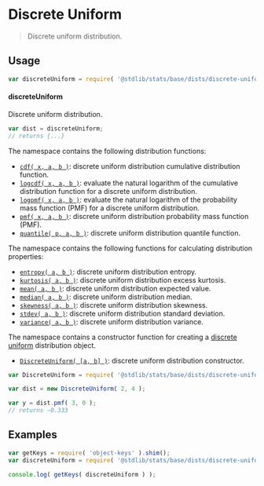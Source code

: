 <!--

@license Apache-2.0

Copyright (c) 2018 The Stdlib Authors.

Licensed under the Apache License, Version 2.0 (the "License");
you may not use this file except in compliance with the License.
You may obtain a copy of the License at

   http://www.apache.org/licenses/LICENSE-2.0

Unless required by applicable law or agreed to in writing, software
distributed under the License is distributed on an "AS IS" BASIS,
WITHOUT WARRANTIES OR CONDITIONS OF ANY KIND, either express or implied.
See the License for the specific language governing permissions and
limitations under the License.

-->

# Discrete Uniform

> Discrete uniform distribution.

<section class="usage">

## Usage

```javascript
var discreteUniform = require( '@stdlib/stats/base/dists/discrete-uniform' );
```

#### discreteUniform

Discrete uniform distribution.

```javascript
var dist = discreteUniform;
// returns {...}
```

The namespace contains the following distribution functions:

<!-- <toc pattern="*+(cdf|pmf|mgf|quantile)*"> -->

<div class="namespace-toc">

-   <span class="signature">[`cdf( x, a, b )`][@stdlib/stats/base/dists/discrete-uniform/cdf]</span><span class="delimiter">: </span><span class="description">discrete uniform distribution cumulative distribution function.</span>
-   <span class="signature">[`logcdf( x, a, b )`][@stdlib/stats/base/dists/discrete-uniform/logcdf]</span><span class="delimiter">: </span><span class="description">evaluate the natural logarithm of the cumulative distribution function for a discrete uniform distribution.</span>
-   <span class="signature">[`logpmf( x, a, b )`][@stdlib/stats/base/dists/discrete-uniform/logpmf]</span><span class="delimiter">: </span><span class="description">evaluate the natural logarithm of the probability mass function (PMF) for a discrete uniform distribution.</span>
-   <span class="signature">[`pmf( x, a, b )`][@stdlib/stats/base/dists/discrete-uniform/pmf]</span><span class="delimiter">: </span><span class="description">discrete uniform distribution probability mass function (PMF).</span>
-   <span class="signature">[`quantile( p, a, b )`][@stdlib/stats/base/dists/discrete-uniform/quantile]</span><span class="delimiter">: </span><span class="description">discrete uniform distribution quantile function.</span>

</div>

<!-- </toc> -->

The namespace contains the following functions for calculating distribution properties:

<!-- <toc pattern="*+(entropy|kurtosis|mean|median|mode|skewness|stdev|variance)*"> -->

<div class="namespace-toc">

-   <span class="signature">[`entropy( a, b )`][@stdlib/stats/base/dists/discrete-uniform/entropy]</span><span class="delimiter">: </span><span class="description">discrete uniform distribution entropy.</span>
-   <span class="signature">[`kurtosis( a, b )`][@stdlib/stats/base/dists/discrete-uniform/kurtosis]</span><span class="delimiter">: </span><span class="description">discrete uniform distribution excess kurtosis.</span>
-   <span class="signature">[`mean( a, b )`][@stdlib/stats/base/dists/discrete-uniform/mean]</span><span class="delimiter">: </span><span class="description">discrete uniform distribution expected value.</span>
-   <span class="signature">[`median( a, b )`][@stdlib/stats/base/dists/discrete-uniform/median]</span><span class="delimiter">: </span><span class="description">discrete uniform distribution median.</span>
-   <span class="signature">[`skewness( a, b )`][@stdlib/stats/base/dists/discrete-uniform/skewness]</span><span class="delimiter">: </span><span class="description">discrete uniform distribution skewness.</span>
-   <span class="signature">[`stdev( a, b )`][@stdlib/stats/base/dists/discrete-uniform/stdev]</span><span class="delimiter">: </span><span class="description">discrete uniform distribution standard deviation.</span>
-   <span class="signature">[`variance( a, b )`][@stdlib/stats/base/dists/discrete-uniform/variance]</span><span class="delimiter">: </span><span class="description">discrete uniform distribution variance.</span>

</div>

<!-- </toc> -->

The namespace contains a constructor function for creating a [discrete uniform][discrete-uniform-distribution] distribution object.

<!-- <toc pattern="*ctor*"> -->

<div class="namespace-toc">

-   <span class="signature">[`DiscreteUniform( [a, b] )`][@stdlib/stats/base/dists/discrete-uniform/ctor]</span><span class="delimiter">: </span><span class="description">discrete uniform distribution constructor.</span>

</div>

<!-- </toc> -->

```javascript
var DiscreteUniform = require( '@stdlib/stats/base/dists/discrete-uniform' ).DiscreteUniform;

var dist = new DiscreteUniform( 2, 4 );

var y = dist.pmf( 3, 0 );
// returns ~0.333
```

</section>

<!-- /.usage -->

<section class="examples">

## Examples

<!-- TODO: better examples -->

<!-- eslint no-undef: "error" -->

```javascript
var getKeys = require( 'object-keys' ).shim();
var discreteUniform = require( '@stdlib/stats/base/dists/discrete-uniform' );

console.log( getKeys( discreteUniform ) );
```

</section>

<!-- /.examples -->

<section class="links">

[discrete-uniform-distribution]: https://en.wikipedia.org/wiki/Discrete_uniform_distribution

<!-- <toc-links> -->

[@stdlib/stats/base/dists/discrete-uniform/ctor]: https://github.com/stdlib-js/stdlib/tree/develop/lib/node_modules/%40stdlib/stats/base/dists/discrete-uniform/ctor

[@stdlib/stats/base/dists/discrete-uniform/entropy]: https://github.com/stdlib-js/stdlib/tree/develop/lib/node_modules/%40stdlib/stats/base/dists/discrete-uniform/entropy

[@stdlib/stats/base/dists/discrete-uniform/kurtosis]: https://github.com/stdlib-js/stdlib/tree/develop/lib/node_modules/%40stdlib/stats/base/dists/discrete-uniform/kurtosis

[@stdlib/stats/base/dists/discrete-uniform/mean]: https://github.com/stdlib-js/stdlib/tree/develop/lib/node_modules/%40stdlib/stats/base/dists/discrete-uniform/mean

[@stdlib/stats/base/dists/discrete-uniform/median]: https://github.com/stdlib-js/stdlib/tree/develop/lib/node_modules/%40stdlib/stats/base/dists/discrete-uniform/median

[@stdlib/stats/base/dists/discrete-uniform/skewness]: https://github.com/stdlib-js/stdlib/tree/develop/lib/node_modules/%40stdlib/stats/base/dists/discrete-uniform/skewness

[@stdlib/stats/base/dists/discrete-uniform/stdev]: https://github.com/stdlib-js/stdlib/tree/develop/lib/node_modules/%40stdlib/stats/base/dists/discrete-uniform/stdev

[@stdlib/stats/base/dists/discrete-uniform/variance]: https://github.com/stdlib-js/stdlib/tree/develop/lib/node_modules/%40stdlib/stats/base/dists/discrete-uniform/variance

[@stdlib/stats/base/dists/discrete-uniform/cdf]: https://github.com/stdlib-js/stdlib/tree/develop/lib/node_modules/%40stdlib/stats/base/dists/discrete-uniform/cdf

[@stdlib/stats/base/dists/discrete-uniform/logcdf]: https://github.com/stdlib-js/stdlib/tree/develop/lib/node_modules/%40stdlib/stats/base/dists/discrete-uniform/logcdf

[@stdlib/stats/base/dists/discrete-uniform/logpmf]: https://github.com/stdlib-js/stdlib/tree/develop/lib/node_modules/%40stdlib/stats/base/dists/discrete-uniform/logpmf

[@stdlib/stats/base/dists/discrete-uniform/pmf]: https://github.com/stdlib-js/stdlib/tree/develop/lib/node_modules/%40stdlib/stats/base/dists/discrete-uniform/pmf

[@stdlib/stats/base/dists/discrete-uniform/quantile]: https://github.com/stdlib-js/stdlib/tree/develop/lib/node_modules/%40stdlib/stats/base/dists/discrete-uniform/quantile

<!-- </toc-links> -->

</section>

<!-- /.links -->
